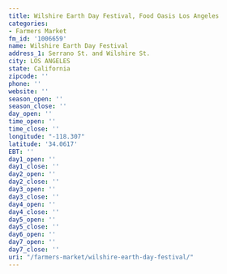 ```yaml
---
title: Wilshire Earth Day Festival, Food Oasis Los Angeles
categories:
- Farmers Market
fm_id: '1006659'
name: Wilshire Earth Day Festival
address_1: Serrano St. and Wilshire St.
city: LOS ANGELES
state: California
zipcode: ''
phone: ''
website: ''
season_open: ''
season_close: ''
day_open: ''
time_open: ''
time_close: ''
longitude: "-118.307"
latitude: '34.0617'
EBT: ''
day1_open: ''
day1_close: ''
day2_open: ''
day2_close: ''
day3_open: ''
day3_close: ''
day4_open: ''
day4_close: ''
day5_open: ''
day5_close: ''
day6_open: ''
day7_open: ''
day7_close: ''
uri: "/farmers-market/wilshire-earth-day-festival/"
---
```



